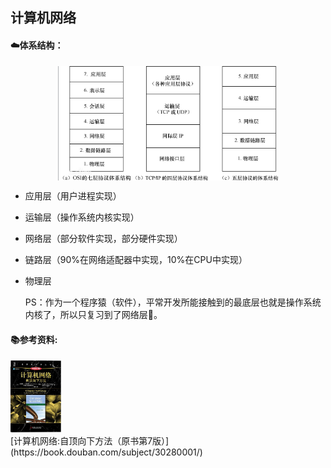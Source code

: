 ## 计算机网络

#### ☁️体系结构：

 <div align=center>
    <img src="../图床/Network/structure.png" width="70%" align="center"/>
 </div>


* 应用层（用户进程实现）
* 运输层（操作系统内核实现）
* 网络层（部分软件实现，部分硬件实现）
* 链路层（90%在网络适配器中实现，10%在CPU中实现）
* 物理层
  
  PS：作为一个程序猿（软件），平常开发所能接触到的最底层也就是操作系统内核了，所以只复习到了网络层👀。

#### 📚参考资料:

 <div align=left>
    <img src="../图床/Network/ComputerNetworking-ATop-DownApproach.jpg" width="16%"/>
    <br>
    [计算机网络:自顶向下方法（原书第7版）](https://book.douban.com/subject/30280001/)
 </div>

